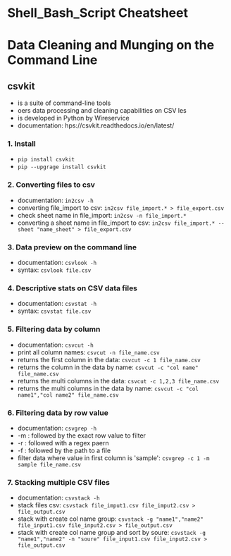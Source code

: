 # Shell_Bash_Script Cheatsheet

# Data Cleaning and Munging on the Command Line
## csvkit
- is a suite of command-line tools
- oers data processing and cleaning capabilities on CSV les
- is developed in Python by Wireservice
- documentation: hps://csvkit.readthedocs.io/en/latest/
### 1. Install
- ```pip install csvkit```
- ```pip --upgrage install csvkit```

### 2. Converting files to csv
- documentation: ```in2csv -h```
- converting file_import to csv: ```in2csv file_import.* > file_export.csv```
- check sheet name in file_import: ```in2csv -n file_import.*```
- converting a sheet name in file_import to csv: ```in2csv file_import.* --sheet "name_sheet" > file_export.csv```
### 3. Data preview on the command line
- documentation: ```csvlook -h```
- syntax: ```csvlook file.csv```
### 4. Descriptive stats on CSV data files
- documentation: ```csvstat -h```
- syntax: ```csvstat file.csv```
### 5. Filtering data by column
- documentation: ```csvcut -h```
- print all column names: ```csvcut -n file_name.csv```
- returns the first column in the data: ```csvcut -c 1 file_name.csv```
- returns the column in the data by name:
```csvcut -c "col name" file_name.csv```
- returns the multi columns in the data:
```csvcut -c 1,2,3 file_name.csv```
- returns the multi columns in the data by name:
```csvcut -c "col name1","col name2" file_name.csv```
### 6. Filtering data by row value
- documentation: ```csvgrep -h```
- -m : followed by the exact row value to filter
- -r : followed with a regex paern
- -f : followed by the path to a file
- filter data where value in first column is 'sample': ```csvgrep -c 1 -m sample file_name.csv```
### 7. Stacking multiple CSV files
- documentation: ```csvstack -h```
- stack files csv: ```csvstack file_imput1.csv file_imput2.csv > file_output.csv```
- stack with create col name group: ```csvstack -g "name1","name2" file_input1.csv file_input2.csv > file_output.csv```
- stack with create col name group and sort by soure:
```csvstack -g "name1","name2" -n "soure" file_input1.csv file_input2.csv > file_output.csv```
